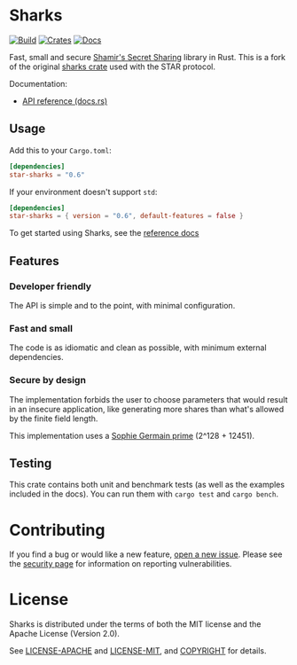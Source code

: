 # Sharks

[![Build](https://github.com/brave/sta-rs/workflows/Tests/badge.svg?branch=main)](https://github.com/brave/sta-rs/actions)
[![Crates](https://img.shields.io/crates/v/star-sharks.svg)](https://crates.io/crates/star-sharks)
[![Docs](https://docs.rs/star-sharks/badge.svg)](https://docs.rs/star-sharks)

Fast, small and secure [Shamir's Secret Sharing](https://en.wikipedia.org/wiki/Shamir%27s_Secret_Sharing) library in Rust.
This is a fork of the original [sharks crate](https://crates.io/crates/sharks)
used with the STAR protocol.

Documentation:
-    [API reference (docs.rs)](https://docs.rs/star-sharks)

## Usage

Add this to your `Cargo.toml`:

```toml
[dependencies]
star-sharks = "0.6"
```

If your environment doesn't support `std`:

```toml
[dependencies]
star-sharks = { version = "0.6", default-features = false }
```

To get started using Sharks, see the [reference docs](https://docs.rs/star-sharks)

## Features

### Developer friendly
The API is simple and to the point, with minimal configuration.

### Fast and small
The code is as idiomatic and clean as possible, with minimum external dependencies.

### Secure by design
The implementation forbids the user to choose parameters that would result in an insecure application,
like generating more shares than what's allowed by the finite field length.

This implementation uses a [Sophie Germain prime](https://en.wikipedia.org/wiki/Safe_and_Sophie_Germain_primes) (2^128 + 12451).

## Testing

This crate contains both unit and benchmark tests (as well as the examples included in the docs).
You can run them with `cargo test` and `cargo bench`.

# Contributing

If you find a bug or would like a new feature, [open a new issue](https://github.com/brave/sta-rs/issues/new). Please see the [security page](https://github.com/brave/sta-rs/sharks/SECURITY.md) for information on reporting vulnerabilities.

# License

Sharks is distributed under the terms of both the MIT license and the
Apache License (Version 2.0).

See [LICENSE-APACHE](LICENSE-APACHE) and [LICENSE-MIT](LICENSE-MIT), and
[COPYRIGHT](COPYRIGHT) for details.
